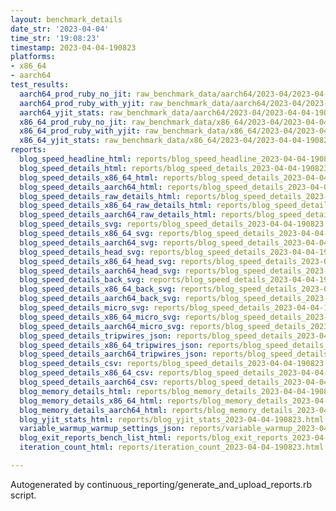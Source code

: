 ```yaml
---
layout: benchmark_details
date_str: '2023-04-04'
time_str: '19:08:23'
timestamp: 2023-04-04-190823
platforms:
- x86_64
- aarch64
test_results:
  aarch64_prod_ruby_no_jit: raw_benchmark_data/aarch64/2023-04/2023-04-04-190823_basic_benchmark_aarch64_prod_ruby_no_jit.json
  aarch64_prod_ruby_with_yjit: raw_benchmark_data/aarch64/2023-04/2023-04-04-190823_basic_benchmark_aarch64_prod_ruby_with_yjit.json
  aarch64_yjit_stats: raw_benchmark_data/aarch64/2023-04/2023-04-04-190823_basic_benchmark_aarch64_yjit_stats.json
  x86_64_prod_ruby_no_jit: raw_benchmark_data/x86_64/2023-04/2023-04-04-190823_basic_benchmark_x86_64_prod_ruby_no_jit.json
  x86_64_prod_ruby_with_yjit: raw_benchmark_data/x86_64/2023-04/2023-04-04-190823_basic_benchmark_x86_64_prod_ruby_with_yjit.json
  x86_64_yjit_stats: raw_benchmark_data/x86_64/2023-04/2023-04-04-190823_basic_benchmark_x86_64_yjit_stats.json
reports:
  blog_speed_headline_html: reports/blog_speed_headline_2023-04-04-190823.html
  blog_speed_details_html: reports/blog_speed_details_2023-04-04-190823.html
  blog_speed_details_x86_64_html: reports/blog_speed_details_2023-04-04-190823.x86_64.html
  blog_speed_details_aarch64_html: reports/blog_speed_details_2023-04-04-190823.aarch64.html
  blog_speed_details_raw_details_html: reports/blog_speed_details_2023-04-04-190823.raw_details.html
  blog_speed_details_x86_64_raw_details_html: reports/blog_speed_details_2023-04-04-190823.x86_64.raw_details.html
  blog_speed_details_aarch64_raw_details_html: reports/blog_speed_details_2023-04-04-190823.aarch64.raw_details.html
  blog_speed_details_svg: reports/blog_speed_details_2023-04-04-190823.svg
  blog_speed_details_x86_64_svg: reports/blog_speed_details_2023-04-04-190823.x86_64.svg
  blog_speed_details_aarch64_svg: reports/blog_speed_details_2023-04-04-190823.aarch64.svg
  blog_speed_details_head_svg: reports/blog_speed_details_2023-04-04-190823.head.svg
  blog_speed_details_x86_64_head_svg: reports/blog_speed_details_2023-04-04-190823.x86_64.head.svg
  blog_speed_details_aarch64_head_svg: reports/blog_speed_details_2023-04-04-190823.aarch64.head.svg
  blog_speed_details_back_svg: reports/blog_speed_details_2023-04-04-190823.back.svg
  blog_speed_details_x86_64_back_svg: reports/blog_speed_details_2023-04-04-190823.x86_64.back.svg
  blog_speed_details_aarch64_back_svg: reports/blog_speed_details_2023-04-04-190823.aarch64.back.svg
  blog_speed_details_micro_svg: reports/blog_speed_details_2023-04-04-190823.micro.svg
  blog_speed_details_x86_64_micro_svg: reports/blog_speed_details_2023-04-04-190823.x86_64.micro.svg
  blog_speed_details_aarch64_micro_svg: reports/blog_speed_details_2023-04-04-190823.aarch64.micro.svg
  blog_speed_details_tripwires_json: reports/blog_speed_details_2023-04-04-190823.tripwires.json
  blog_speed_details_x86_64_tripwires_json: reports/blog_speed_details_2023-04-04-190823.x86_64.tripwires.json
  blog_speed_details_aarch64_tripwires_json: reports/blog_speed_details_2023-04-04-190823.aarch64.tripwires.json
  blog_speed_details_csv: reports/blog_speed_details_2023-04-04-190823.csv
  blog_speed_details_x86_64_csv: reports/blog_speed_details_2023-04-04-190823.x86_64.csv
  blog_speed_details_aarch64_csv: reports/blog_speed_details_2023-04-04-190823.aarch64.csv
  blog_memory_details_html: reports/blog_memory_details_2023-04-04-190823.html
  blog_memory_details_x86_64_html: reports/blog_memory_details_2023-04-04-190823.x86_64.html
  blog_memory_details_aarch64_html: reports/blog_memory_details_2023-04-04-190823.aarch64.html
  blog_yjit_stats_html: reports/blog_yjit_stats_2023-04-04-190823.html
  variable_warmup_warmup_settings_json: reports/variable_warmup_2023-04-04-190823.warmup_settings.json
  blog_exit_reports_bench_list_html: reports/blog_exit_reports_2023-04-04-190823.bench_list.html
  iteration_count_html: reports/iteration_count_2023-04-04-190823.html

---
```

Autogenerated by continuous_reporting/generate_and_upload_reports.rb script.

